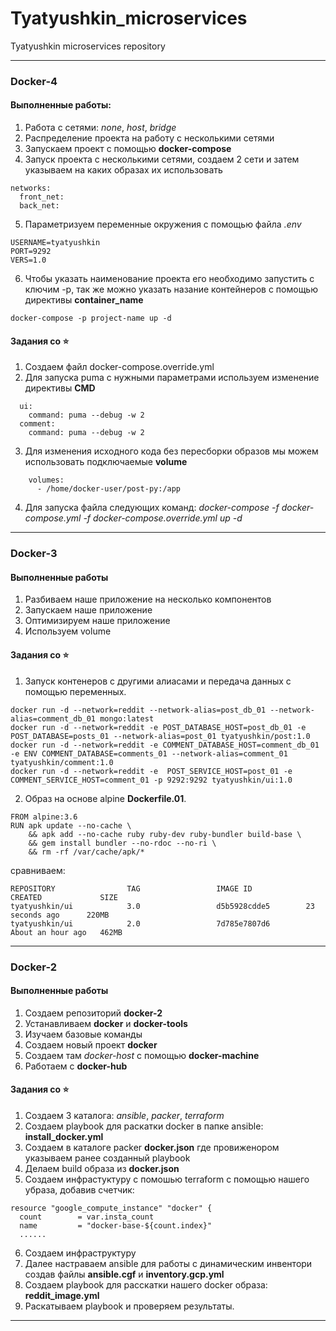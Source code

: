 # Tyatyushkin_microservices
Tyatyushkin microservices repository

---
### Docker-4

#### Выполненные работы:

1. Работа с сетями: *none*, *host*, *bridge*
2. Распределение проекта на работу с несколькими сетями
3. Запускаем проект с помощью **docker-compose**
4. Запуск проекта с несколькими сетями, создаем 2 сети и затем указываем на каких образах их использовать
```
networks:
  front_net:
  back_net:
```
5. Параметризуем переменные окружения с помощью файла *.env*
```
USERNAME=tyatyushkin
PORT=9292
VERS=1.0
```
6. Чтобы указать наименование проекта его необходимо запустить с ключим -p, так же можно указать назание контейнеров с помощью директивы **container_name**
```
docker-compose -p project-name up -d
```

#### Задания со ⭐
1. Создаем файл docker-compose.override.yml
2. Для запуска puma с нужными параметрами используем изменение директивы **CMD**
```
  ui:
    command: puma --debug -w 2
  comment:
    command: puma --debug -w 2
```
3. Для изменения исходного кода без пересборки образов мы можем использовать подключаемые **volume**
```
    volumes:
      - /home/docker-user/post-py:/app
```
4. Для запуска файла следующих команд: *docker-compose -f docker-compose.yml -f docker-compose.override.yml up -d*

---
### Docker-3

#### Выполненные работы

1. Разбиваем наше приложение на несколько компонентов
2. Запускаем наше приложение
3. Оптимизируем наше приложение
4. Используем volume

#### Задания со ⭐
1. Запуск контенеров с другими алиасами и передача данных с помощью переменных.
```
docker run -d --network=reddit --network-alias=post_db_01 --network-alias=comment_db_01 mongo:latest
docker run -d --network=reddit -e POST_DATABASE_HOST=post_db_01 -e POST_DATABASE=posts_01 --network-alias=post_01 tyatyushkin/post:1.0 
docker run -d --network=reddit -e COMMENT_DATABASE_HOST=comment_db_01 -e ENV COMMENT_DATABASE=comments_01 --network-alias=comment_01 tyatyushkin/comment:1.0
docker run -d --network=reddit -e  POST_SERVICE_HOST=post_01 -e COMMENT_SERVICE_HOST=comment_01 -p 9292:9292 tyatyushkin/ui:1.0
```
2. Образ на основе alpine **Dockerfile.01**.
```
FROM alpine:3.6
RUN apk update --no-cache \
    && apk add --no-cache ruby ruby-dev ruby-bundler build-base \
    && gem install bundler --no-rdoc --no-ri \
    && rm -rf /var/cache/apk/*
```
сравниваем:
```
REPOSITORY                TAG                 IMAGE ID            CREATED             SIZE
tyatyushkin/ui            3.0                 d5b5928cdde5        23 seconds ago      220MB
tyatyushkin/ui            2.0                 7d785e7807d6        About an hour ago   462MB
```
---

### Docker-2

#### Выполненные работы

1. Создаем репозиторий **docker-2**
2. Устанавливаем **docker** и **docker-tools**
3. Изучаем базовые команды
4. Создаем новый проект **docker**
5. Создаем там *docker-host* с помощью **docker-machine**
6. Работаем с **docker-hub**

#### Задания со ⭐

1. Создаем 3 каталога: *ansible*, *packer*, *terraform*
2. Создаем playbook	 для раскатки docker в папке ansible: **install_docker.yml**
3. Создаем в каталоге packer **docker.json** где провиженором указываем ранее созданный playbook
4. Делаем build образа из **docker.json**
5. Создаем инфрастуктуру с помошью terraform с помощью нашего убраза, добавив счетчик:
```
resource "google_compute_instance" "docker" {
  count        = var.insta_count
  name         = "docker-base-${count.index}"
  ......
```
6. Создаем инфраструктуру
7. Далее настраваем ansible для работы с динамическим инвентори создав файлы **ansible.cgf** и **inventory.gcp.yml**
8. Создаем playbook для расскатки нашего docker образа: **reddit_image.yml**
9. Раскатываем playbook и проверяем результаты.

---


